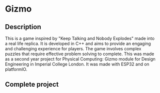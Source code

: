 # Gizmo

## Description
This is a game inspired by "Keep Talking and Nobody Explodes" made into a real life replica. It is developed in C++ and aims to provide an engaging and challenging experience for players. The game involves complex puzzles that require effective problem solving to complete. This was made as a second year project for Physical Computing: Gizmo module for Design Engineering in Imperial College London. It was made with ESP32 and on platformIO.

## Complete project
